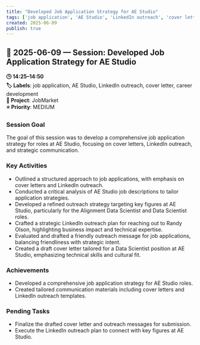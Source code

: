 ```yaml
---
title: "Developed Job Application Strategy for AE Studio"
tags: ['job application', 'AE Studio', 'LinkedIn outreach', 'cover letter', 'career development']
created: 2025-06-09
publish: true
---
```


## 📅 2025-06-09 — Session: Developed Job Application Strategy for AE Studio

**🕒 14:25–14:50**  
**🏷️ Labels**: job application, AE Studio, LinkedIn outreach, cover letter, career development  
**📂 Project**: JobMarket  
**⭐ Priority**: MEDIUM  


### Session Goal
The goal of this session was to develop a comprehensive job application strategy for roles at AE Studio, focusing on cover letters, LinkedIn outreach, and strategic communication.

### Key Activities
- Outlined a structured approach to job applications, with emphasis on cover letters and LinkedIn outreach.
- Conducted a critical analysis of AE Studio job descriptions to tailor application strategies.
- Developed a refined outreach strategy targeting key figures at AE Studio, particularly for the Alignment Data Scientist and Data Scientist roles.
- Crafted a strategic LinkedIn outreach plan for reaching out to Randy Olson, highlighting business impact and technical expertise.
- Evaluated and drafted a friendly outreach message for job applications, balancing friendliness with strategic intent.
- Created a draft cover letter tailored for a Data Scientist position at AE Studio, emphasizing technical skills and cultural fit.

### Achievements
- Developed a comprehensive job application strategy for AE Studio roles.
- Created tailored communication materials including cover letters and LinkedIn outreach templates.

### Pending Tasks
- Finalize the drafted cover letter and outreach messages for submission.
- Execute the LinkedIn outreach plan to connect with key figures at AE Studio.
